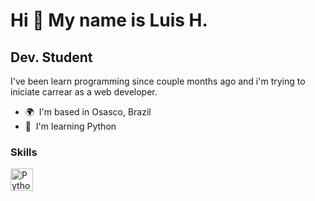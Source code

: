 Hi 👋 My name is Luis H.
========================

Dev. Student
------------

I've been learn programming since couple months ago and i'm trying to iniciate carrear as a web developer.

*   🌍  I'm based in Osasco, Brazil
*   🧠  I'm learning Python

### Skills 
<p align="left">
<a href="https://www.python.org/" target="_blank" rel="noreferrer"><img src="https://raw.githubusercontent.com/danielcranney/readme-generator/main/public/icons/skills/python-colored.svg" width="36" height="36" alt="Python" /></a>
</p>
                    
